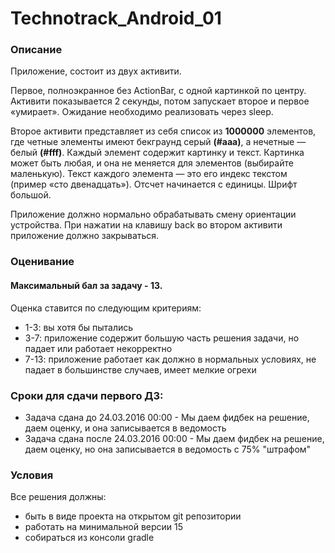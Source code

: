# Technotrack_Android_01
### Описание
Приложение, состоит из двух активити.

Первое, полноэкранное без ActionBar, c одной картинкой по центру. 
Активити показывается 2 секунды, потом запускает второе и первое «умирает». Ожидание необходимо реализовать через sleep.

Второе активити представляет из себя список из **1000000** элементов, где четные элементы имеют бекграунд серый **(#aaa)**, 
а нечетные — белый **(#fff)**. Каждый элемент содержит картинку и текст. Картинка может быть любая, 
и она не меняется для элементов (выбирайте маленькую). Текст каждого элемента — это его индекс текстом 
(пример «cто двенадцать»). Отсчет начинается с единицы. Шрифт большой.

Приложение должно нормально обрабатывать смену ориентации устройства.
При нажатии на клавишу back во втором активити приложение должно закрываться.

### Оценивание
#### Максимальный бал за задачу - 13.
Оценка ставится по следующим критериям:
- 1-3: вы хотя бы пытались
- 3-7: приложение содержит большую часть решения задачи, но падает или работает некорректно
- 7-13: приложение работает как должно в нормальных условиях, не падает в большинстве случаев, имеет мелкие огрехи

### Сроки для сдачи первого ДЗ:
- Задача сдана до 24.03.2016 00:00 \- Мы даем фидбек на решение, даем оценку, и она записывается в ведомость
- Задача сдана после 24.03.2016 00:00 \- Мы даем фидбек на решение, даем оценку, но она записывается в ведомость с 75% "штрафом"

### Условия
Все решения должны:
- быть в виде проекта на открытом git репозитории
- работать на минимальной версии 15
- собираться из консоли gradle